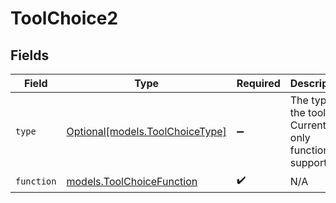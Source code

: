 # ToolChoice2


## Fields

| Field                                                          | Type                                                           | Required                                                       | Description                                                    |
| -------------------------------------------------------------- | -------------------------------------------------------------- | -------------------------------------------------------------- | -------------------------------------------------------------- |
| `type`                                                         | [Optional[models.ToolChoiceType]](../models/toolchoicetype.md) | :heavy_minus_sign:                                             | The type of the tool. Currently, only function is supported.   |
| `function`                                                     | [models.ToolChoiceFunction](../models/toolchoicefunction.md)   | :heavy_check_mark:                                             | N/A                                                            |